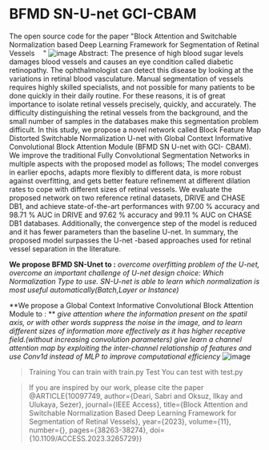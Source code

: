 # BFMD SN-U-net GCI-CBAM
The open source code for the paper "Block Attention and Switchable Normalization based Deep Learning Framework for Segmentation of Retinal Vessels    
"
![image](https://github.com/sabrid369/BFMD-SN-U-net/assets/80791539/f13c2f1b-aee1-441b-9222-a8c542fcfd84)
Abstract:
The presence of high blood sugar levels damages blood vessels and causes an eye condition called diabetic retinopathy. The ophthalmologist can detect this disease by looking at the variations in retinal blood vasculature. Manual segmentation of vessels requires highly skilled specialists, and not possible for many patients to be done quickly in their daily routine. For these reasons, it is of great importance to isolate retinal vessels precisely, quickly, and accurately. The difficulty distinguishing the retinal vessels from the background, and the small number of samples in the databases make this segmentation problem difficult. In this study, we propose a novel network called Block Feature Map Distorted Switchable Normalization U-net with Global Context Informative Convolutional Block Attention Module (BFMD SN U-net with GCI- CBAM). We improve the traditional Fully Convolutional Segmentation Networks in multiple aspects with the proposed model as follows; The model converges in earlier epochs, adapts more flexibly to different data, is more robust against overfitting, and gets better feature refinement at different dilation rates to cope with different sizes of retinal vessels. We evaluate the proposed network on two reference retinal datasets, DRIVE and CHASE DB1, and achieve state-of-the-art performances with 97.00 % accuracy and 98.71 % AUC in DRIVE and 97.62 % accuracy and 99.11 % AUC on CHASE DB1 databases. Additionally, the convergence step of the model is reduced and it has fewer parameters than the baseline U-net. In summary, the proposed model surpasses the U-net -based approaches used for retinal vessel separation in the literature.

**We propose BFMD SN-Unet to :**
_overcome overfitting problem of the U-net,
overcome an important challenge of U-net design choice: Which Normalization Type to use. SN-U-net is able to learn which normalization is most useful automatically(Batch,Layer or Instance)_

**We propose a Global Context Informative Convolutional Block Attention Module to : **
_give attention where the information present on the spatil axis, or with other words suppress the noise in the image, and to learn different sizes of information more effectively as it has higher receptive field.(without increasing convolution parameters)
give learn a channel attention map by exploiting the inter-channel relationship of features and use Conv1d instead of MLP to improve computational efficiency_
![image](https://github.com/sabrid369/BFMD-SN-U-net/assets/80791539/d70101a8-76ef-4eac-8514-b1de49017b98)

>Training
> You can train with train.py
>Test
> You can test with test.py

>If you are inspired by our work, please cite the paper
>@ARTICLE{10097749,
  author={Deari, Sabri and Oksuz, Ilkay and Ulukaya, Sezer},
  journal={IEEE Access}, 
  title={Block Attention and Switchable Normalization Based Deep Learning Framework for Segmentation of Retinal Vessels}, 
  year={2023},
  volume={11},
  number={},
  pages={38263-38274},
  doi={10.1109/ACCESS.2023.3265729}}
